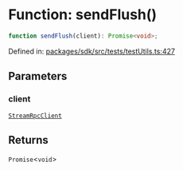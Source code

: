 # Function: sendFlush()

```ts
function sendFlush(client): Promise<void>;
```

Defined in: [packages/sdk/src/tests/testUtils.ts:427](https://github.com/towns-protocol/towns/blob/0db1fd0ac7258e8db8cedfb6183e8eade8284fa1/packages/sdk/src/tests/testUtils.ts#L427)

## Parameters

### client

[`StreamRpcClient`](../type-aliases/StreamRpcClient.md)

## Returns

`Promise`\<`void`\>

